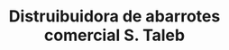 ---
title: "Distruibuidora de abarrotes comercial S. Taleb"
url: /san-bernardo/distruibuidora-de-abarrotes-comercial-s-taleb/
shop: general
---